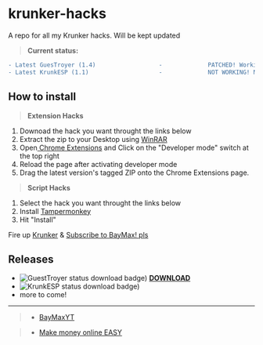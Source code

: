 # krunker-hacks
A repo for all my Krunker hacks. Will be kept updated

> **Current status:**
```diff
- Latest GuesTroyer (1.4)                  -             PATCHED! Working on update for 1.9.7
- Latest KrunkESP (1.1)                    -             NOT WORKING! Not my main focus at the moment.
```

## How to install

> **Extension Hacks**
1. Downoad the hack you want throught the links below
2. Extract the zip to your Desktop using [WinRAR](http://bit.ly/winrarinstall)
3. Open[ Chrome Extensions](chrome://extensions) and Click on the "Developer mode" switch at the top right
4. Reload the page after activating developer mode
5. Drag the latest version's tagged ZIP onto the Chrome Extensions page.

> **Script Hacks**
1. Select the hack you want throught the links below
2. Install [Tampermonkey](http://bit.ly/TampermonkeyExt)
3. Hit "Install"


Fire up [Krunker](http://bit.ly/KrUnKeRiO) & 
[Subscribe to BayMax! pls](https://bit.ly/BayMaxYT)


## Releases
- ![GuestTroyer status download badge)](https://img.shields.io/badge/GuesTroyer-Unavailable-red) **[DOWNLOAD](http://bit.ly/GuesTroyer)**
- ![KrunkESP status download badge)](https://img.shields.io/badge/KrunkESP-Unavailable-red)
- more to come!

------------------------------------------------------------------
> - [BayMaxYT](https://bit.ly/BayMaxYT)

> - [Make money online EASY](https://bit.ly/BayMaxMakesMoney)

